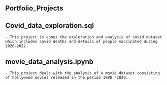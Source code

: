 ## Portfolio_Projects
## Covid_data_exploration.sql

    - This project is about the exploration and analysis of covid dataset which includes covid deaths and details of people vaccinated during 2020-2022.
     
## movie_data_analysis.ipynb

    - This project deals with the analysis of a movie dataset consisting of hollywood movies released in the period 1980 -2020.
